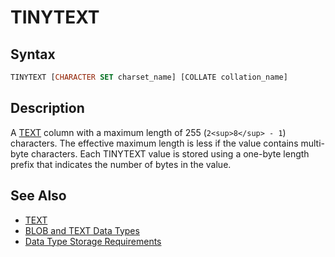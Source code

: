 # TINYTEXT

## Syntax

```sql
TINYTEXT [CHARACTER SET charset_name] [COLLATE collation_name]
```

## Description

A [TEXT](/columns-storage-engines-and-plugins/data-types/string-data-types/text/) column with a maximum length of 255 (`2<sup>8</sup> - 1`) characters. The effective maximum length is less if the value contains multi-byte characters. Each TINYTEXT value is stored using a one-byte length prefix that indicates the number of bytes in the value.

## See Also

- [TEXT](/columns-storage-engines-and-plugins/data-types/string-data-types/text/)
- [BLOB and TEXT Data Types](/columns-storage-engines-and-plugins/data-types/string-data-types/blob-and-text-data-types/)
- [Data Type Storage Requirements](/columns-storage-engines-and-plugins/data-types/data-type-storage-requirements/)